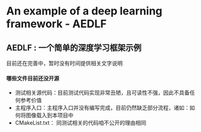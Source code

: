 # An example of a deep learning framework - AEDLF
## AEDLF : 一个简单的深度学习框架示例
目前还在完善中，暂时没有时间提供相关文字说明               
#### 哪些文件目前还没开源
* 测试相关源代码：目前测试代码实现非常丑陋，且可读性不强，因此不具备任何参考价值
* 主程序入口：主程序入口并没有编写完成，目前仍然缺乏部分流程，诸如：如何将图像载入到本项目中
* CMakeList.txt： 同测试相关的代码咱不公开的理由相同

